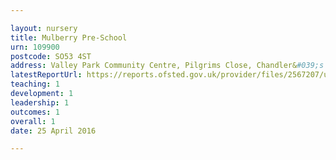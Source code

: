 ```yaml
---

layout: nursery
title: Mulberry Pre-School
urn: 109900
postcode: SO53 4ST
address: Valley Park Community Centre, Pilgrims Close, Chandler&#039;s Ford, Eastleigh, Hampshire, SO53 4ST
latestReportUrl: https://reports.ofsted.gov.uk/provider/files/2567207/urn/109900.pdf
teaching: 1
development: 1
leadership: 1
outcomes: 1
overall: 1
date: 25 April 2016

---
```

